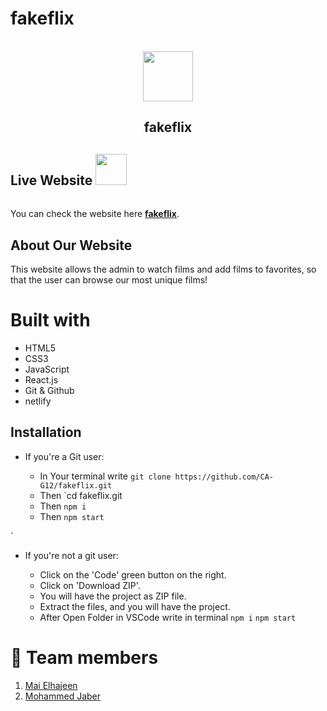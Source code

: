 # fakeflix
<br />
<div align="center">
    <img src ="https://i.imgur.com/d7OJqOX.png" style ="height: 80px; width: 80px;">
  <h2>
      fakeflix
  </h2>
</div>


## **Live Website** <img src="https://i.imgur.com/QsX6030.png" style="height: 50px; width: 50px; margin-bottom: 20px;">
 <span id="live"></span>
You can check the website here [**fakeflix**](https://fakeflix-1.netlify.app/).


## **About Our Website** <span id="about"></span>

This website allows the admin to watch films and add films to favorites, so that the user can browse our most unique films!


# **Built with** 

- HTML5
- CSS3
- JavaScript
- React.js
- Git & Github
- netlify


## Installation

- If you're a Git user:

  - In Your terminal write
    `git clone https://github.com/CA-G12/fakeflix.git`
  - Then `cd fakeflix.git
  - Then `npm i`
  - Then `npm start`

`

- If you're not a git user:

  - Click on the 'Code' green button on the right.
  - Click on 'Download ZIP'.
  - You will have the project as ZIP file.
  - Extract the files, and you will have the project.
  - After Open Folder in VSCode write in terminal `npm i` `npm start`
 


# 👥 **Team members** 
1. [Mai Elhajeen](https://github.com/Mai-Elhajeen)
2. [Mohammed Jaber](https://github.com/mohjaps)
